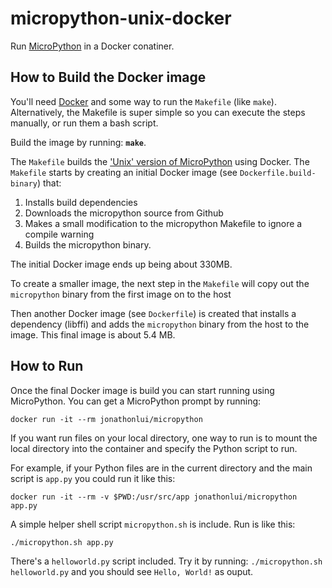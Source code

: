 # micropython-unix-docker

Run [MicroPython](http://micropython.org) in a Docker conatiner.

## How to Build the Docker image

You'll need [Docker](https://www.docker.com) and some way to run the `Makefile` (like `make`). Alternatively, the Makefile is super simple so you can execute the steps manually, or run them a bash script.

Build the image by running: **`make`**.

The `Makefile` builds the ['Unix' version of MicroPython](<https://github.com/micropython/micropython/wiki/Getting-Started>) using Docker. The `Makefile` starts by creating an initial Docker image (see `Dockerfile.build-binary`) that:

1. Installs build dependencies
2. Downloads the micropython source from Github
3. Makes a small modification to the micropython Makefile to ignore a compile warning
4. Builds the micropython binary.

The initial Docker image ends up being about 330MB.

To create a smaller image, the next step in the `Makefile` will copy out the `micropython` binary from the first image on to the host

Then another Docker image (see `Dockerfile`) is created that installs a dependency (libffi) and adds the `micropython` binary from the host to the image. This final image is about 5.4 MB.

## How to Run

Once the final Docker image is build you can start running using MicroPython. You can get a MicroPython prompt by running:

`docker run -it --rm jonathonlui/micropython`

If you want run files on your local directory, one way to run is to mount the local directory into the container and specify the Python script to run. 

For example, if your Python files are in the current directory and the main script is `app.py` you could run it like this:

`docker run -it --rm -v $PWD:/usr/src/app jonathonlui/micropython app.py`

A simple helper shell script `micropython.sh` is include. Run is like this:

`./micropython.sh app.py`

There's a `helloworld.py` script included. Try it by running: `./micropython.sh helloworld.py` and you should see `Hello, World!` as ouput.